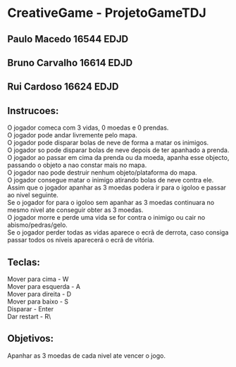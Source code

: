# CreativeGame - ProjetoGameTDJ

## Paulo Macedo 16544 EDJD
## Bruno Carvalho 16614 EDJD
## Rui Cardoso 16624 EDJD
       
## Instrucoes:

O jogador comeca com 3 vidas, 0 moedas e 0 prendas.\
O jogador pode andar livremente pelo mapa.\
O jogador pode disparar bolas de neve de forma a matar os inimigos.\
O jogador so pode disparar bolas de neve depois de ter apanhado a prenda.\
O jogador ao passar em cima da prenda ou da moeda, apanha esse objecto, passando o objeto a nao constar mais no mapa.\
O jogador nao pode destruir nenhum objeto/plataforma do mapa.\
O jogador consegue matar o inimigo atirando bolas de neve contra ele.\
Assim que o jogador apanhar as 3 moedas podera ir para o igoloo e passar ao nivel seguinte.\
Se o jogador for para o igoloo sem apanhar as 3 moedas continuara no mesmo nivel ate conseguir obter as 3 moedas.\
O jogador morre e perde uma vida se for contra o inimigo ou cair no abismo/pedras/gelo.\
Se o jogador perder todas as vidas aparece o ecrã de derrota, caso consiga passar todos os níveis aparecerá o ecrã de vitória.

## Teclas:

Mover para cima - W\
Mover para esquerda - A\
Mover para direita - D\
Mover para baixo - S\
Disparar - Enter\
Dar restart - R\

## Objetivos:

Apanhar as 3 moedas de cada nivel ate vencer o jogo.

